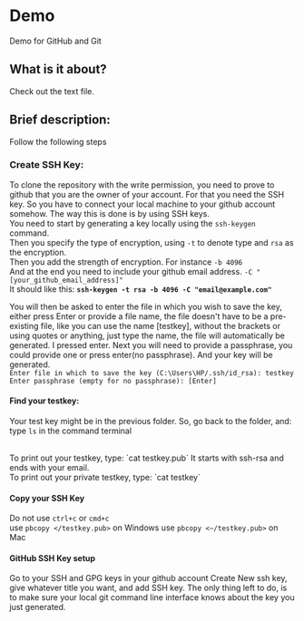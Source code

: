 # Demo

Demo for GitHub and Git

## What is it about?

Check out the text file.

## Brief description:
Follow the following steps
### Create SSH Key:
To clone the repository with the write permission, you need to prove to github that you are the owner of your account. For that you need the SSH key.
So you have to connect your local machine to your github account somehow. The way this is done is by using SSH keys. </br>
You need to start by generating a key locally using the `ssh-keygen` command. </br> 
Then  you specify the type of encryption, using `-t` to denote type and `rsa` as the encryption. </br>
Then you add the strength of encryption. For instance `-b 4096` </br>
And at the end you need to include your github email address. `-C "[your_github_email_address]"` </br>
It should like this: <b>`ssh-keygen -t rsa -b 4096 -C "email@example.com"`</b>
</br>

You will then be asked to enter the file in which you wish to save the key, either press Enter or provide a file name, the file doesn't have to be a pre-existing file, like you can use the name [testkey], without the brackets or using quotes or anything, just type the name, the file will automatically be generated. I pressed enter.
Next you will need to provide a passphrase, you could provide one or press enter(no passphrase). And your key will be generated. </br>
`Enter file in which to save the key (C:\Users\HP/.ssh/id_rsa): testkey` </br>
`Enter passphrase (empty for no passphrase): [Enter]`
</br>

#### Find your testkey:
Your test key might be in the previous folder. So, go back to the folder, and:
type `ls` in the command terminal 

</br>
To print out your testkey, type: `cat testkey.pub`
It starts with ssh-rsa and ends with your email.
</br>
To print out your private testkey, type: `cat testkey`

#### Copy your SSH Key
Do not use `ctrl+c` or `cmd+c` </br>
use `pbcopy </testkey.pub>` on Windows
use `pbcopy <~/testkey.pub>` on Mac

#### GitHub SSH Key setup
Go to your SSH and GPG keys in your github account
Create New ssh key, give whatever title you want, and add SSH key.
The only thing left to do, is to make sure your local git command line interface knows about the key you just generated.
